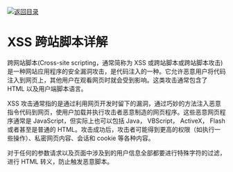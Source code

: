 [![返回目录](https://i.postimg.cc/50XLzC7C/image.png)](https://github.com/wx-chevalier/Web-Series)

# XSS 跨站脚本详解

跨网站脚本(Cross-site scripting，通常简称为 XSS 或跨站脚本或跨站脚本攻击)是一种网站应用程序的安全漏洞攻击，是代码注入的一种。它允许恶意用户将代码注入到网页上，其他用户在观看网页时就会受到影响。这类攻击通常包含了 HTML 以及用户端脚本语言。

XSS 攻击通常指的是通过利用网页开发时留下的漏洞，通过巧妙的方法注入恶意指令代码到网页，使用户加载并执行攻击者恶意制造的网页程序。这些恶意网页程序通常是 JavaScript，但实际上也可以包括 Java， VBScript， ActiveX， Flash 或者甚至是普通的 HTML。攻击成功后，攻击者可能得到更高的权限（如执行一些操作）、私密网页内容、会话和 cookie 等各种内容。

对于任何的参数请求以及页面中涉及到的用户信息全部都要进行特殊字符的过滤，进行 HTML 转义，防止触发恶意脚本。
